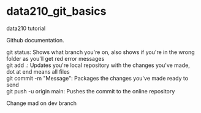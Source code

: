 # data210_git_basics
data210 tutorial

Github documentation. 

git status: Shows what branch you're on, also shows if you're in the wrong folder as you'll get red error messages  
git add .: Updates you're local repository with the changes you've made, dot at end means all files    
git commit -m "Message": Packages the changes you've made ready to send  
git push -u origin main: Pushes the commit to the online repository

Change mad on dev branch